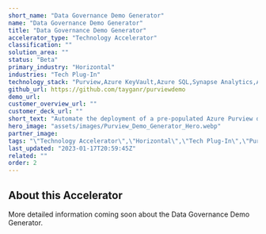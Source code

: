 ```yaml
---
short_name: "Data Governance Demo Generator"
name: "Data Governance Demo Generator"
title: "Data Governance Demo Generator"
accelerator_type: "Technology Accelerator"
classification: ""
solution_area: ""
status: "Beta"
primary_industry: "Horizontal"
industries: "Tech Plug-In"
technology_stack: "Purview,Azure KeyVault,Azure SQL,Synapse Analytics,Azure Storage"
github_url: https://github.com/tayganr/purviewdemo
demo_url: 
customer_overview_url: ""
customer_deck_url: ""
short_text: "Automate the deployment of a pre-populated Azure Purview demo environment."
hero_image: "assets/images/Purview_Demo_Generator_Hero.webp"
partner_image: 
tags: "\"Technology Accelerator\",\"Horizontal\",\"Tech Plug-In\",\"Purview\",\"Azure KeyVault\",\"Azure SQL\",\"Synapse Analytics\",\"Azure Storage\",\"Beta\""
last_updated: "2023-01-17T20:59:45Z"
related: ""
order: 2
---
```

## About this Accelerator

More detailed information coming soon about the Data Governance Demo Generator.